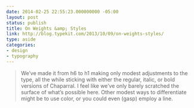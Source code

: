 ```yaml
---
date: 2014-02-25 22:55:23.000000000 -05:00
layout: post
status: publish
title: On Weights &amp; Styles
link: http://blog.typekit.com/2013/10/09/on-weights-styles/
type: aside
categories:
- design
- typography
---
```

> We&rsquo;ve made it from h6 to h1 making only modest adjustments to the type, all the while sticking with either the regular, italic, or bold versions of Chaparral. I feel like we&rsquo;ve only barely scratched the surface of what&rsquo;s possible here. Other modest ways to differentiate might be to use color, or you could even (gasp) employ a line.
